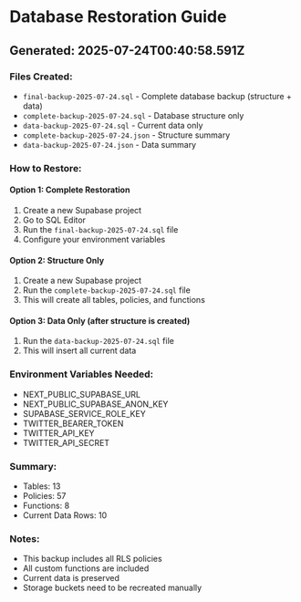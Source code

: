 # Database Restoration Guide

## Generated: 2025-07-24T00:40:58.591Z

### Files Created:
- `final-backup-2025-07-24.sql` - Complete database backup (structure + data)
- `complete-backup-2025-07-24.sql` - Database structure only
- `data-backup-2025-07-24.sql` - Current data only
- `complete-backup-2025-07-24.json` - Structure summary
- `data-backup-2025-07-24.json` - Data summary

### How to Restore:

#### Option 1: Complete Restoration
1. Create a new Supabase project
2. Go to SQL Editor
3. Run the `final-backup-2025-07-24.sql` file
4. Configure your environment variables

#### Option 2: Structure Only
1. Create a new Supabase project
2. Run the `complete-backup-2025-07-24.sql` file
3. This will create all tables, policies, and functions

#### Option 3: Data Only (after structure is created)
1. Run the `data-backup-2025-07-24.sql` file
2. This will insert all current data

### Environment Variables Needed:
- NEXT_PUBLIC_SUPABASE_URL
- NEXT_PUBLIC_SUPABASE_ANON_KEY
- SUPABASE_SERVICE_ROLE_KEY
- TWITTER_BEARER_TOKEN
- TWITTER_API_KEY
- TWITTER_API_SECRET

### Summary:
- Tables: 13
- Policies: 57
- Functions: 8
- Current Data Rows: 10

### Notes:
- This backup includes all RLS policies
- All custom functions are included
- Current data is preserved
- Storage buckets need to be recreated manually
